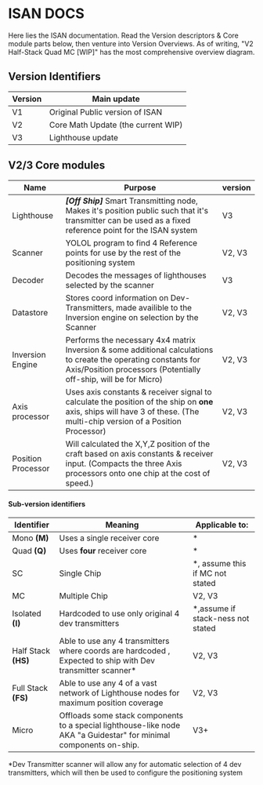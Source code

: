 # ISAN DOCS

Here lies the ISAN documentation. Read the Version descriptors & Core module parts below, then venture into Version Overviews. As of writing, "V2 Half-Stack Quad MC [WIP]" has the most comprehensive overview diagram.


## Version Identifiers

| Version | Main update |
|-|-|
|V1| Original Public version of ISAN|
|V2| Core Math Update (the current WIP)|
|V3| Lighthouse update|

## V2/3 Core modules

| Name | Purpose | version
-|-|-
Lighthouse | ***[Off Ship]*** Smart Transmitting node, Makes it's position public such that it's transmitter can be used as a fixed reference point for the ISAN system |V3
Scanner | YOLOL program to find 4 Reference points for use by the rest of the positioning system| V2, V3
Decoder | Decodes the messages of lighthouses selected by the scanner | V3
Datastore | Stores coord information on Dev-Transmitters, made availible to the Inversion engine on selection by the Scanner | V2, V3
Inversion Engine |  Performs the necessary 4x4 matrix Inversion & some additional calculations to create the operating constants for Axis/Position processors (Potentially off-ship, will be for Micro) | V2, V3
Axis processor | Uses axis constants & receiver signal to calculate the position of the ship on **one** axis, ships will have 3 of these. (The multi-chip version of a Position Processor) | V2, V3
Position Processor | Will calculated the X,Y,Z position of the craft based on axis constants & receiver input. (Compacts the three Axis processors onto one chip at the cost of speed.)| V2, V3


#### Sub-version identifiers 

| Identifier | Meaning | Applicable to:
|-|-|-|
| Mono **(M)** | Uses a single receiver core | * |
| Quad **(Q)** | Uses **four** receiver core | * |
| SC | Single Chip | *, assume this if MC not stated|
| MC | Multiple Chip | V2, V3|
| Isolated **(I)** | Hardcoded to use only original 4 dev transmitters | *,assume if stack-ness not stated|
| Half Stack **(HS)** | Able to use any 4 transmitters where coords are hardcoded , Expected to ship with Dev transmitter scanner* | V2, V3 |
| Full Stack **(FS)** | Able to use any 4 of a vast network of Lighthouse nodes for maximum position coverage | V2, V3
| Micro | Offloads some stack components to a special lighthouse-like node AKA "a Guidestar" for minimal components on-ship.| V3+


*Dev Transmitter scanner will allow any for automatic selection of 4 dev transmitters, which will then be used to configure the positioning system